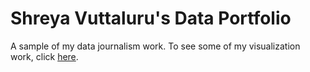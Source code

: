 # Shreya Vuttaluru's Data Portfolio
 A sample of my data journalism work. To see some of my visualization work, click [here](https://shreyavut.github.io/data.html). 
